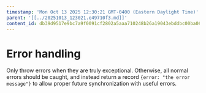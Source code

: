 ```yaml
---
timestamp: 'Mon Oct 13 2025 12:30:21 GMT-0400 (Eastern Daylight Time)'
parent: '[[../20251013_123021.e49710f3.md]]'
content_id: db39d9517e9bc7a9f0091cf2802a5aaa710248b26a19043ebddbc00ba067bc70
---
```


# Error handling

Only throw errors when they are truly exceptional. Otherwise, all normal errors should be caught, and instead return a record `{error: "the error message"}` to allow proper future synchronization with useful errors.
